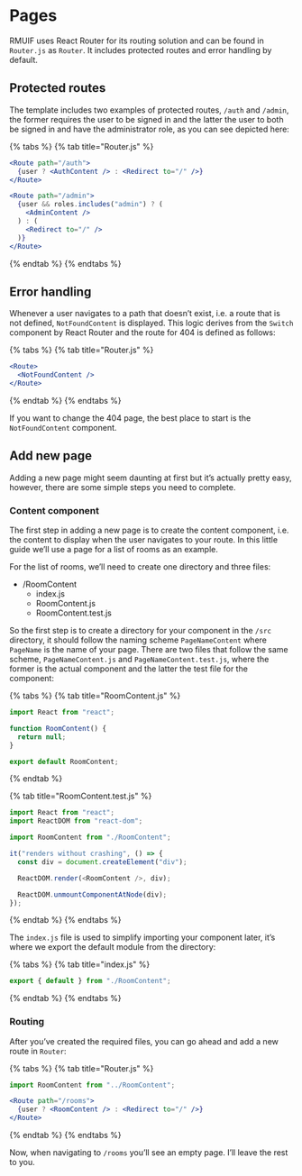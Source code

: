 # Pages

RMUIF uses React Router for its routing solution and can be found in `Router.js` as `Router`. It includes protected routes and error handling by default.

## Protected routes

The template includes two examples of protected routes, `/auth` and `/admin`, the former requires the user to be signed in and the latter the user to both be signed in and have the administrator role, as you can see depicted here:

{% tabs %}
{% tab title="Router.js" %}
```jsx
<Route path="/auth">
  {user ? <AuthContent /> : <Redirect to="/" />}
</Route>

<Route path="/admin">
  {user && roles.includes("admin") ? (
    <AdminContent />
  ) : (
    <Redirect to="/" />
  )}
</Route>
```
{% endtab %}
{% endtabs %}

## Error handling

Whenever a user navigates to a path that doesn’t exist, i.e. a route that is not defined, `NotFoundContent` is displayed. This logic derives from the `Switch` component by React Router and the route for 404 is defined as follows:

{% tabs %}
{% tab title="Router.js" %}
```jsx
<Route>
  <NotFoundContent />
</Route>
```
{% endtab %}
{% endtabs %}

If you want to change the 404 page, the best place to start is the `NotFoundContent` component.

## Add new page

Adding a new page might seem daunting at first but it’s actually pretty easy, however, there are some simple steps you need to complete.

### Content component

The first step in adding a new page is to create the content component, i.e. the content to display when the user navigates to your route. In this little guide we’ll use a page for a list of rooms as an example.

For the list of rooms, we’ll need to create one directory and three files:

* /RoomContent
  * index.js
  * RoomContent.js
  * RoomContent.test.js

So the first step is to create a directory for your component in the `/src` directory, it should follow the naming scheme `PageNameContent` where `PageName` is the name of your page. There are two files that follow the same scheme, `PageNameContent.js` and `PageNameContent.test.js`, where the former is the actual component and the latter the test file for the component:

{% tabs %}
{% tab title="RoomContent.js" %}
```javascript
import React from "react";

function RoomContent() {
  return null;
}

export default RoomContent;
```
{% endtab %}

{% tab title="RoomContent.test.js" %}
```javascript
import React from "react";
import ReactDOM from "react-dom";

import RoomContent from "./RoomContent";

it("renders without crashing", () => {
  const div = document.createElement("div");

  ReactDOM.render(<RoomContent />, div);

  ReactDOM.unmountComponentAtNode(div);
});
```
{% endtab %}
{% endtabs %}

The `index.js` file is used to simplify importing your component later, it’s where we export the default module from the directory:

{% tabs %}
{% tab title="index.js" %}
```jsx
export { default } from "./RoomContent";
```
{% endtab %}
{% endtabs %}

### Routing

After you’ve created the required files, you can go ahead and add a new route in `Router`:

{% tabs %}
{% tab title="Router.js" %}
```jsx
import RoomContent from "../RoomContent";

<Route path="/rooms">
  {user ? <RoomContent /> : <Redirect to="/" />}
</Route>
```
{% endtab %}
{% endtabs %}

Now, when navigating to `/rooms` you’ll see an empty page. I’ll leave the rest to you.

